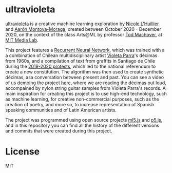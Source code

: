 # ultravioleta

[ultravioleta](https://montoyamoraga.io/ultravioleta/index.html) is a creative machine learning exploration by [Nicole L'Huillier](https://nicolelhuillier.com/) and [Aarón Montoya-Moraga](https://montoyamoraga.io/), created between October 2020 - December 2020, on the context of the class Arts@ML by professor [Tod Machover](https://www.media.mit.edu/people/tod/overview/), at [MIT Media Lab](https://www.media.mit.edu/).

This project features a [Recurrent Neural Network](https://github.com/ml5js/training-charRNN), which was trained with a a combination of Chilean multidisciplinary artist [Violeta Parra](https://en.wikipedia.org/wiki/Violeta_Parra)'s décimas from 1960s, and a compilation of text from graffits in Santiago de Chile during the [2019-2020 protests](https://en.wikipedia.org/wiki/2019%E2%80%9320_Chilean_protests), which led to the national referendum to create a new constitution. The algorithm was then used to create synthetic décimas, asa conversation between present and past. You can see a video of us demoing the project [here](https://raw.githubusercontent.com/montoyamoraga/ultraVioleta/main/docs/ultravioleta-prototype.mp4), where we are reading the décimas out loud, accompained by nylon string guitar samples from Violeta Parra's records. A main inspiration for creating this project is to use high-end technology, such as machine learning, for creative non-commercial purposes, such as the creation of poetry, and more so, to increase representation of Spanish speaking communities and of Latin American artists.

The project was programmed using open source projects [ml5.js](https://ml5js.org/) and [p5.js](https://p5js.org/), and in this repository you can find all the history of the different versions and commits that were created during this project.

# License

MIT
